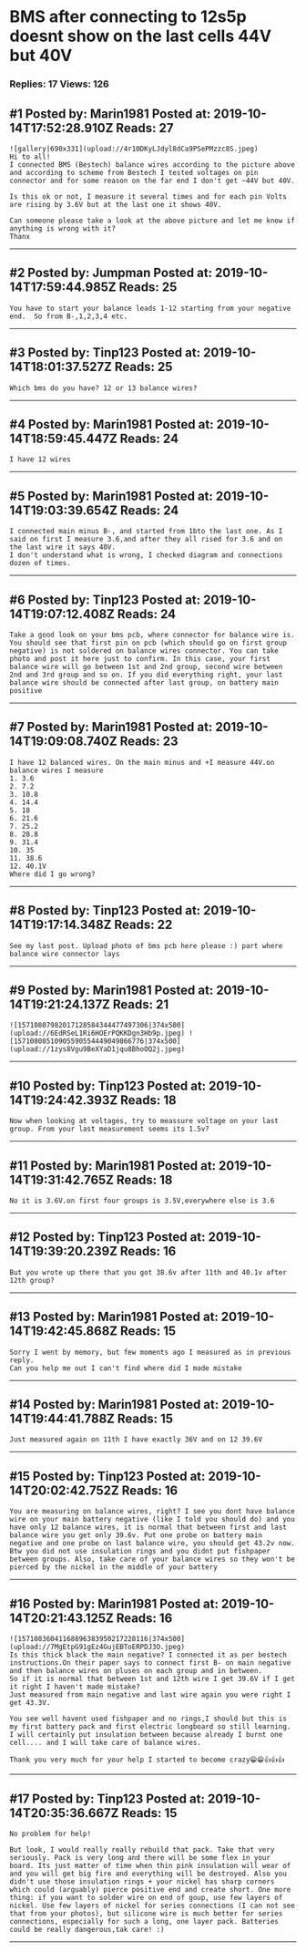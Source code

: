 # BMS after connecting to 12s5p doesnt show on the last cells 44V but 40V

### Replies: 17 Views: 126

## \#1 Posted by: Marin1981 Posted at: 2019-10-14T17:52:28.910Z Reads: 27

```
![gallery|690x331](upload://4r10DKyLJdyl8dCa9PSePMzzc8S.jpeg)
Hi to all!
I connected BMS (Bestech) balance wires according to the picture above and according to scheme from Bestech I tested voltages on pin connector and for some reason on the far end I don't get ~44V but 40V.

Is this ok or not, I measure it several times and for each pin Volts are rising by 3.6V but at the last one it shows 40V.

Can someone please take a look at the above picture and let me know if anything is wrong with it?
Thanx
```

---
## \#2 Posted by: Jumpman Posted at: 2019-10-14T17:59:44.985Z Reads: 25

```
You have to start your balance leads 1-12 starting from your negative end.  So from B-,1,2,3,4 etc.
```

---
## \#3 Posted by: Tinp123 Posted at: 2019-10-14T18:01:37.527Z Reads: 25

```
Which bms do you have? 12 or 13 balance wires?
```

---
## \#4 Posted by: Marin1981 Posted at: 2019-10-14T18:59:45.447Z Reads: 24

```
I have 12 wires
```

---
## \#5 Posted by: Marin1981 Posted at: 2019-10-14T19:03:39.654Z Reads: 24

```
I connected main minus B-, and started from 1bto the last one. As I said on first I measure 3.6,and after they all rised for 3.6 and on the last wire it says 40V.
I don't understand what is wrong, I checked diagram and connections dozen of times.
```

---
## \#6 Posted by: Tinp123 Posted at: 2019-10-14T19:07:12.408Z Reads: 24

```
Take a good look on your bms pcb, where connector for balance wire is. You should see that first pin on pcb (which should go on first group negative) is not soldered on balance wires connector. You can take photo and post it here just to confirm. In this case, your first balance wire will go between 1st and 2nd group, second wire between 2nd and 3rd group and so on. If you did everything right, your last balance wire should be connected after last group, on battery main positive
```

---
## \#7 Posted by: Marin1981 Posted at: 2019-10-14T19:09:08.740Z Reads: 23

```
I have 12 balanced wires. On the main minus and +I measure 44V.on balance wires I measure
1. 3.6
2. 7.2
3. 10.8
4. 14.4
5. 18
6. 21.6
7. 25.2
8. 28.8
9. 31.4
10. 35 
11. 38.6
12. 40.1V
Where did I go wrong?
```

---
## \#8 Posted by: Tinp123 Posted at: 2019-10-14T19:17:14.348Z Reads: 22

```
See my last post. Upload photo of bms pcb here please :) part where balance wire connector lays
```

---
## \#9 Posted by: Marin1981 Posted at: 2019-10-14T19:21:24.137Z Reads: 21

```
![15710807982017128584344477497306|374x500](upload://6EdRSeL1Ri6HOErPQKKDgn3Hb9p.jpeg) ![15710808510905590554449049866776|374x500](upload://1zys8Vgu9BeXYaD1jqu8BhoOQ2j.jpeg)
```

---
## \#10 Posted by: Tinp123 Posted at: 2019-10-14T19:24:42.393Z Reads: 18

```
Now when looking at voltages, try to meassure voltage on your last group. From your last measurement seems its 1.5v?
```

---
## \#11 Posted by: Marin1981 Posted at: 2019-10-14T19:31:42.765Z Reads: 18

```
No it is 3.6V.on first four groups is 3.5V,everywhere else is 3.6
```

---
## \#12 Posted by: Tinp123 Posted at: 2019-10-14T19:39:20.239Z Reads: 16

```
But you wrote up there that you got 38.6v after 11th and 40.1v after 12th group?
```

---
## \#13 Posted by: Marin1981 Posted at: 2019-10-14T19:42:45.868Z Reads: 15

```
Sorry I went by memory, but few moments ago I measured as in previous reply.
Can you help me out I can't find where did I made mistake
```

---
## \#14 Posted by: Marin1981 Posted at: 2019-10-14T19:44:41.788Z Reads: 15

```
Just measured again on 11th I have exactly 36V and on 12 39.6V
```

---
## \#15 Posted by: Tinp123 Posted at: 2019-10-14T20:02:42.752Z Reads: 16

```
You are measuring on balance wires, right? I see you dont have balance wire on your main battery negative (like I told you should do) and you have only 12 balance wires, it is normal that between first and last balance wire you get only 39.6v. Put one probe on battery main negative and one probe on last balance wire, you should get 43.2v now. Btw you did not use insulation rings and you didnt put fishpaper between groups. Also, take care of your balance wires so they won't be pierced by the nickel in the middle of your battery
```

---
## \#16 Posted by: Marin1981 Posted at: 2019-10-14T20:21:43.125Z Reads: 16

```
![15710836041168896383950217228116|374x500](upload://7MgEtpG91gEz4GujEBToERPDJ3O.jpeg)
Is this thick black the main negative? I connected it as per bestech instructions.On their paper says to connect first B- on main negative and then balance wires on pluses on each group and in between. 
So if it is normal that between 1st and 12th wire I get 39.6V if I get it right I haven't made mistake?
Just measured from main negative and last wire again you were right I get 43.3V.

You see well havent used fishpaper and no rings,I should but this is my first battery pack and first electric longboard so still learning. 
I will certainly put insulation between because already I burnt one cell.... and I will take care of balance wires. 

Thank you very much for your help I started to become crazy😁😁👍👍👍
```

---
## \#17 Posted by: Tinp123 Posted at: 2019-10-14T20:35:36.667Z Reads: 15

```
No problem for help!

But look, I would really really rebuild that pack. Take that very seriously. Pack is very long and there will be some flex in your board. Its just matter of time when thin pink insulation will wear of and you will get big fire and everything will be destroyed. Also you didn't use those insulation rings + your nickel has sharp corners which could (arguably) pierce positive end and create short. One more thing: if you want to solder wire on end of goup, use few layers of nickel. Use few layers of nickel for series connections (I can not see that from your photos), but silicone wire is much better for series connections, especially for such a long, one layer pack. Batteries could be really dangerous,tak care! :)
```

---
